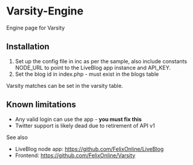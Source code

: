 # Varsity-Engine
Engine page for Varsity

## Installation

1. Set up the config file in inc as per the sample, also include constants NODE_URL to point to the LiveBlog app instance and API_KEY.
2. Set the blog id in index.php - must exist in the blogs table

Varsity matches can be set in the varsity table.

## Known limitations

* Any valid login can use the app - **you must fix this**
* Twitter support is likely dead due to retirement of API v1

See also
* LiveBlog node app: https://github.com/FelixOnline/LiveBlog
* Frontend: https://github.com/FelixOnline/Varsity
